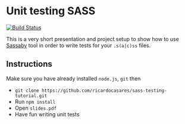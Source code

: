 Unit testing SASS
=================
[![Build Status](https://semaphoreci.com/api/v1/ricardocasares/sass-unit/branches/master/badge.svg)](https://semaphoreci.com/ricardocasares/sass-unit)

This is a very short presentation and project setup to show how to use [Sassaby](https://github.com/ryanbahniuk/sassaby) tool in order to write tests for your `.s(a|c)ss` files.

## Instructions
Make sure you have already installed `node.js`, `git` then
- `git clone https://github.com/ricardocasares/sass-testing-tutorial.git`
- Run `npm install`
- Open `slides.pdf`
- Have fun writing unit tests
